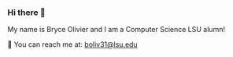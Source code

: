 ### Hi there 👋

My name is Bryce Olivier and I am a Computer Science LSU alumn!

📧 You can reach me at: [boliv31@lsu.edu](mailto:boliv31@lsu.edu)


<!--
**Brythe40/Brythe40** is a ✨ _special_ ✨ repository because its `README.md` (this file) appears on your GitHub profile.

Here are some ideas to get you started:

- 🔭 I’m currently working on ...
- 🌱 I’m currently learning ...
- 👯 I’m looking to collaborate on ...
- 🤔 I’m looking for help with ...
- 💬 Ask me about ...
- 📫 How to reach me: ...
- 😄 Pronouns: ...
- ⚡ Fun fact: ...
-->
